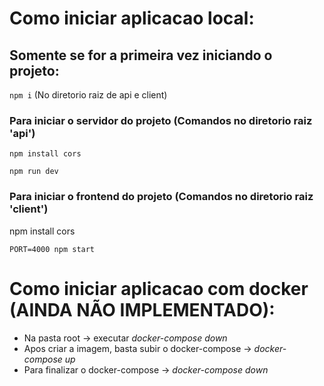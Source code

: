 # Como iniciar aplicacao local:
## Somente se for a primeira vez iniciando o projeto:

`npm i` (No diretorio raiz de api e client)

### Para iniciar o servidor do projeto (Comandos no diretorio raiz 'api')

`npm install cors` 

`npm run dev`


### Para iniciar o frontend do projeto (Comandos no diretorio raiz 'client')
npm install cors

`PORT=4000 npm start` 



# Como iniciar aplicacao com docker (AINDA NÃO IMPLEMENTADO):
- Na pasta root -> executar _docker-compose down_
- Apos criar a imagem, basta subir o docker-compose -> _docker-compose up_
- Para finalizar o docker-compose -> _docker-compose down_